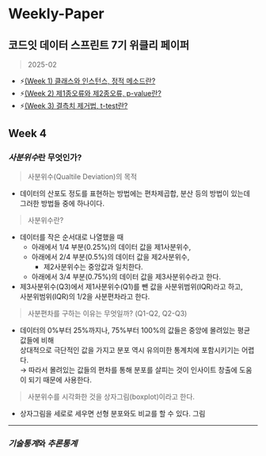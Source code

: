 # Weekly-Paper
## 코드잇 데이터 스프린트 7기 위클리 페이퍼
> 2025-02
+ :zap:[(Week 1) 클래스와 인스턴스, 정적 메소드란?](https://github.com/bettertospeak/Weekly-Paper/blob/main/Weekly/week-1)
+ :zap:[(Week 2) 제1종오류와 제2종오류, p-value란?](https://github.com/bettertospeak/Weekly-Paper/blob/main/Weekly/week-2)
+ :zap:[(Week 3) 결측치 제거법, t-test란?](https://github.com/bettertospeak/Weekly-Paper/blob/main/Weekly/week-3)

## Week 4
### ***사분위수***란 무엇인가?
>사분위수(Qualtile Deviation)의 목적
* 데이터의 산포도 정도를 표현하는 방법에는 편차제곱합, 분산 등의 방법이 있는데 그러한 방법들 중에 하나이다.
> 사분위수란?
 * 데이터를 작은 순서대로 나열했을 때
   * 아래에서 1/4 부분(0.25%)의 데이터 값을 제1사분위수,
   * 아래에서 2/4 부분(0.5%)의 데이터 값을 제2사분위수,
     * 제2사분위수는 중앙값과 일치한다.
   * 아래에서 3/4 부분(0.75%)의 데이터 값을 제3사분위수라고 한다.
* 제3사분위수(Q3)에서 제1사분위수(Q1)를 뺀 값을 사분위범위(IQR)라고 하고,<br/>
  사분위범위(IQR)의 1/2을 사분편차라고 한다.
> 사분편차를 구하는 이유는 무엇일까? (Q1-Q2, Q2-Q3)<br/>
 * 데이터의 0%부터 25%까지나, 75%부터 100%의 값들은 중앙에 몰려있는 평균 값들에 비해<br/>
   상대적으로 극단적인 값을 가지고 분포 역시 유의미한 통계치에 포함시키기는 어렵다.<br/>
   → 따라서 몰려있는 값들의 편차를 통해 분포를 살피는 것이 인사이트 창출에 도움이 되기 때문에 사용한다.
> 사분위수를 시각화한 것을 상자그림(boxplot)이라고 한다.
* 상자그림을 세로로 세우면 선형 분포와도 비교를 할 수 있다.
   그림

---

### ***기술통계***와 ***추론통계***
